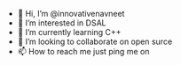 - 👋 Hi, I’m @innovativenavneet
- 👀 I’m interested in DSAL
- 🌱 I’m currently learning C++
- 💞️ I’m looking to collaborate on open surce
- 📫 How to reach me just ping me on

<!---
innovativenavneet/innovativenavneet is a ✨ special ✨ repository because its `README.md` (this file) appears on your GitHub profile.
You can click the Preview link to take a look at your changes.
>!---
